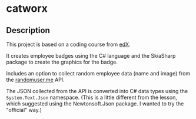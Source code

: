 # catworx

## Description

This project is based on a coding course from [edX](https://www.edx.org/boot-camps).

It creates employee badges using the C# language and the SkiaSharp package to create the graphics for the badge.

Includes an option to collect random employee data (name and image) from the [randomuser.me](https://randomuser.me/) API.

The JSON collected from the API is converted into C# data types using the `System.Text.Json` namespace. (This is a little different from the lesson, which suggested using the Newtonsoft.Json package. I wanted to try the "official" way.)
